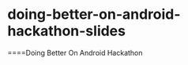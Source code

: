 doing-better-on-android-hackathon-slides
========================================

====Doing Better On Android Hackathon
